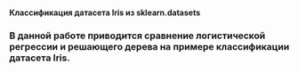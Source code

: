 #### Классификация датасета Iris из sklearn.datasets

### В данной работе приводится сравнение логистической регрессии и решающего дерева на примере классификации датасета Iris.

